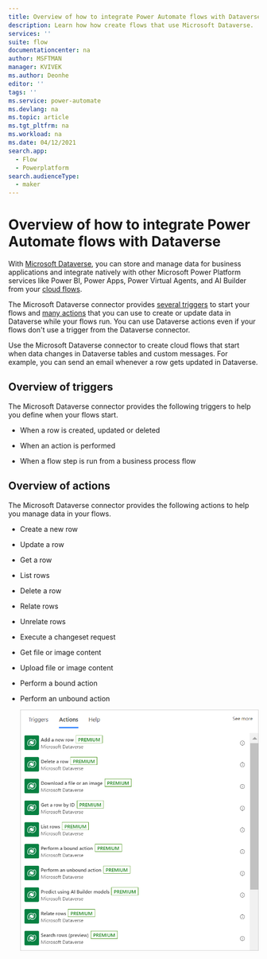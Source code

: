```yaml
---
title: Overview of how to integrate Power Automate flows with Dataverse | Microsoft Docs
description: Learn how how create flows that use Microsoft Dataverse. 
services: ''
suite: flow
documentationcenter: na
author: MSFTMAN
manager: KVIVEK
ms.author: Deonhe
editor: ''
tags: ''
ms.service: power-automate
ms.devlang: na
ms.topic: article
ms.tgt_pltfrm: na
ms.workload: na
ms.date: 04/12/2021
search.app: 
  - Flow
  - Powerplatform
search.audienceType: 
  - maker
---
```


# Overview of how to integrate Power Automate flows with Dataverse


With [Microsoft Dataverse](https://powerplatform.microsoft.com/dataverse/?ef_id=4425b9cfc5191d82cc2ed9a8b6fe9233:G:s&OCID=AID2100430_SEM_4425b9cfc5191d82cc2ed9a8b6fe9233:G:s&msclkid=4425b9cfc5191d82cc2ed9a8b6fe9233), you can store and manage data for business applications and integrate natively with other Microsoft Power Platform services like Power BI, Power Apps, Power Virtual Agents, and AI Builder from your [cloud flows](../overview-cloud.md). 

The Microsoft Dataverse connector provides [several triggers](#overview-of-triggers) to start your flows and [many actions](#overview-of-actions) that you can use to create or update data in Dataverse while your flows run. You can use Dataverse actions even if your flows don't use a trigger from the Dataverse connector.

Use the Microsoft Dataverse connector to create cloud flows that start when data changes in Dataverse tables and custom messages. <!--todo, how is custom messages-->For example, you can send an email whenever a row gets updated in Dataverse.

## Overview of triggers

The Microsoft Dataverse connector provides the following triggers to help you define when your flows start.

   - When a row is created, updated or deleted

   - When an action is performed
  
   - When a flow step is run from a business process flow

## Overview of actions 

The Microsoft Dataverse connector provides the following actions to help you manage data in your flows.

   - Create a new row
   - Update a row
   - Get a row
   - List rows
   - Delete a row
   - Relate rows
   - Unrelate rows
   - Execute a changeset request
   - Get file or image content
   - Upload file or image content
   - Perform a bound action
   - Perform an unbound action

      ![Partial list of Dataverse actions](../media/dataverse-overview/actions.png)

